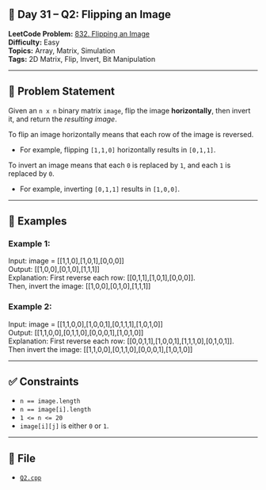 ## 🧩 **Day 31 – Q2: Flipping an Image**

**LeetCode Problem:** [832. Flipping an Image](https://leetcode.com/problems/flipping-an-image/)  
**Difficulty:** Easy  
**Topics:** Array, Matrix, Simulation  
**Tags:** 2D Matrix, Flip, Invert, Bit Manipulation

---

## 📄 Problem Statement

Given an `n x n` binary matrix `image`, flip the image **horizontally**, then invert it, and return the _resulting image_.

To flip an image horizontally means that each row of the image is reversed.

- For example, flipping `[1,1,0]` horizontally results in `[0,1,1]`.

To invert an image means that each `0` is replaced by `1`, and each `1` is replaced by `0`.

- For example, inverting `[0,1,1]` results in `[1,0,0]`.

---

## 🧠 Examples

### Example 1:

Input: image = [[1,1,0],[1,0,1],[0,0,0]]  
Output: [[1,0,0],[0,1,0],[1,1,1]]  
Explanation: First reverse each row: [[0,1,1],[1,0,1],[0,0,0]].  
Then, invert the image: [[1,0,0],[0,1,0],[1,1,1]]

### Example 2:

Input: image = [[1,1,0,0],[1,0,0,1],[0,1,1,1],[1,0,1,0]]  
Output: [[1,1,0,0],[0,1,1,0],[0,0,0,1],[1,0,1,0]]  
Explanation: First reverse each row: [[0,0,1,1],[1,0,0,1],[1,1,1,0],[0,1,0,1]].  
Then invert the image: [[1,1,0,0],[0,1,1,0],[0,0,0,1],[1,0,1,0]]

---

## ✅ Constraints

- `n == image.length`
- `n == image[i].length`
- `1 <= n <= 20`
- `image[i][j]` is either `0` or `1`.

---

## 📁 File

- [`Q2.cpp`](./Q2.cpp)
